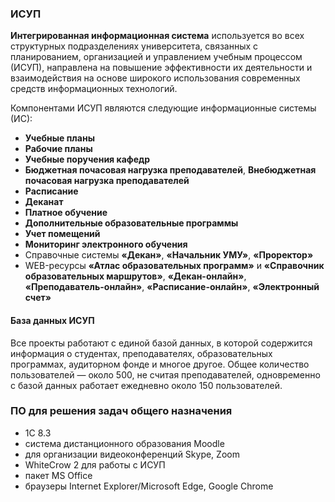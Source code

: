 ### ИСУП
**Интегрированная информационная система** используется во всех структурных подразделениях университета, связанных с планированием, организацией и управлением учебным процессом (ИСУП), направлена на повышение эффективности их деятельности и взаимодействия на основе широкого использования современных средств информационных технологий.

Компонентами ИСУП являются следующие информационные системы (ИС):

- **Учебные планы**
- **Рабочие планы**
- **Учебные поручения кафедр**
- **Бюджетная почасовая нагрузка преподавателей**, **Внебюджетная почасовая нагрузка преподавателей**
- **Расписание**
- **Деканат**
- **Платное обучение**
- **Дополнительные образовательные программы**
- **Учет помещений**
- **Мониторинг электронного обучения**
- Справочные системы **«Декан»**, **«Начальник УМУ»**, **«Проректор»**
- WEB-ресурсы **«Атлас образовательных программ»** и **«Справочник образовательных маршрутов»**, **«Декан-онлайн»**, **«Преподаватель-онлайн»**, **«Расписание-онлайн»**, **«Электронный счет»**
#### База данных ИСУП
Все проекты работают с единой базой данных, в которой содержится информация о студентах, преподавателях, образовательных программах, аудиторном фонде и многое другое. Общее количество пользователей — около 500, не считая преподавателей, одновременно с базой данных работает ежедневно около 150 пользователей.

### ПО для решения задач общего назначения
- 1С 8.3
- система дистанционного образования Moodle
- для организации видеоконференций Skype, Zoom
- WhiteCrow 2 для работы с ИСУП
- пакет MS Office
- браузеры Internet Explorer/Microsoft Edge, Google Chrome

